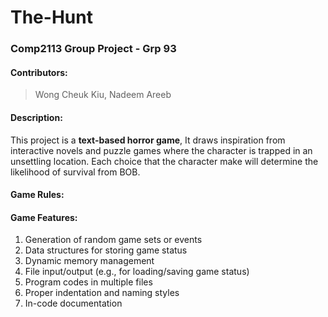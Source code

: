 # The-Hunt
### Comp2113 Group Project - Grp 93
#### Contributors:
> Wong Cheuk Kiu, Nadeem Areeb

#### Description:
This project is a **text-based horror game**, It draws inspiration from interactive novels and puzzle games where the character is trapped in an unsettling location. Each choice that the character make will determine the likelihood of survival from BOB.

#### Game Rules:


#### Game Features: 
1. Generation of random game sets or events
2. Data structures for storing game status
3. Dynamic memory management
4. File input/output (e.g., for loading/saving game status)
5. Program codes in multiple files
6. Proper indentation and naming styles
7. In-code documentation
